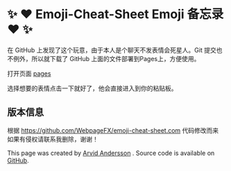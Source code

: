 # ✨ ❤️ Emoji-Cheat-Sheet Emoji 备忘录 ❤️ ✨

在 GitHub 上发现了这个玩意，由于本人是个聊天不发表情会死星人。Git 提交也不例外，所以就下载了 GitHub 上面的文件部署到Pages上，方便使用。

打开页面 [pages](https://emoji.maozi.io/)

选择想要的表情点击一下就好了，他会直接进入到你的粘贴板。

## 版本信息

根据  <https://github.com/WebpageFX/emoji-cheat-sheet.com> 代码修改而来 如果有侵权请联系我删除，谢谢！

This page was created by [Arvid Andersson](http://arvidandersson.se) . Source code is available on [GitHub](https://GitHub.com/WebpageFX/emoji-cheat-sheet.com).
